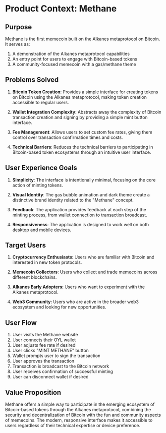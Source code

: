 # Product Context: Methane

## Purpose

Methane is the first memecoin built on the Alkanes metaprotocol on Bitcoin. It serves as:

1. A demonstration of the Alkanes metaprotocol capabilities
2. An entry point for users to engage with Bitcoin-based tokens
3. A community-focused memecoin with a gas/methane theme

## Problems Solved

1. **Bitcoin Token Creation**: Provides a simple interface for creating tokens on Bitcoin using the Alkanes metaprotocol, making token creation accessible to regular users.

2. **Wallet Integration Complexity**: Abstracts away the complexity of Bitcoin transaction creation and signing by providing a simple mint button interface.

3. **Fee Management**: Allows users to set custom fee rates, giving them control over transaction confirmation times and costs.

4. **Technical Barriers**: Reduces the technical barriers to participating in Bitcoin-based token ecosystems through an intuitive user interface.

## User Experience Goals

1. **Simplicity**: The interface is intentionally minimal, focusing on the core action of minting tokens.

2. **Visual Identity**: The gas bubble animation and dark theme create a distinctive brand identity related to the "Methane" concept.

3. **Feedback**: The application provides feedback at each step of the minting process, from wallet connection to transaction broadcast.

4. **Responsiveness**: The application is designed to work well on both desktop and mobile devices.

## Target Users

1. **Cryptocurrency Enthusiasts**: Users who are familiar with Bitcoin and interested in new token protocols.

2. **Memecoin Collectors**: Users who collect and trade memecoins across different blockchains.

3. **Alkanes Early Adopters**: Users who want to experiment with the Alkanes metaprotocol.

4. **Web3 Community**: Users who are active in the broader web3 ecosystem and looking for new opportunities.

## User Flow

1. User visits the Methane website
2. User connects their OYL wallet
3. User adjusts fee rate if desired
4. User clicks "MINT METHANE" button
5. Wallet prompts user to sign the transaction
6. User approves the transaction
7. Transaction is broadcast to the Bitcoin network
8. User receives confirmation of successful minting
9. User can disconnect wallet if desired

## Value Proposition

Methane offers a simple way to participate in the emerging ecosystem of Bitcoin-based tokens through the Alkanes metaprotocol, combining the security and decentralization of Bitcoin with the fun and community aspects of memecoins. The modern, responsive interface makes it accessible to users regardless of their technical expertise or device preference.
